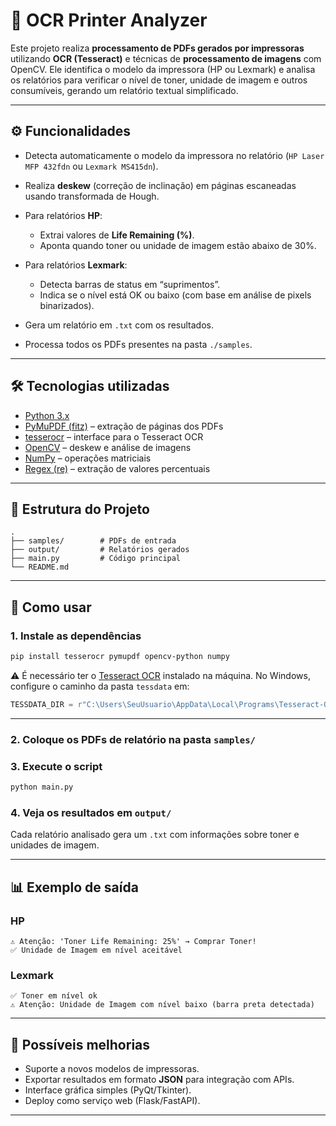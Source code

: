 # 📄 OCR Printer Analyzer

Este projeto realiza **processamento de PDFs gerados por impressoras** utilizando **OCR (Tesseract)** e técnicas de **processamento de imagens** com OpenCV.
Ele identifica o modelo da impressora (HP ou Lexmark) e analisa os relatórios para verificar o nível de toner, unidade de imagem e outros consumíveis, gerando um relatório textual simplificado.

---

## ⚙️ Funcionalidades

* Detecta automaticamente o modelo da impressora no relatório (`HP Laser MFP 432fdn` ou `Lexmark MS415dn`).
* Realiza **deskew** (correção de inclinação) em páginas escaneadas usando transformada de Hough.
* Para relatórios **HP**:

  * Extrai valores de **Life Remaining (%)**.
  * Aponta quando toner ou unidade de imagem estão abaixo de 30%.
* Para relatórios **Lexmark**:

  * Detecta barras de status em “suprimentos”.
  * Indica se o nível está OK ou baixo (com base em análise de pixels binarizados).
* Gera um relatório em `.txt` com os resultados.
* Processa todos os PDFs presentes na pasta `./samples`.

---

## 🛠️ Tecnologias utilizadas

* [Python 3.x](https://www.python.org/)
* [PyMuPDF (fitz)](https://pymupdf.readthedocs.io/) – extração de páginas dos PDFs
* [tesserocr](https://github.com/sirfz/tesserocr) – interface para o Tesseract OCR
* [OpenCV](https://opencv.org/) – deskew e análise de imagens
* [NumPy](https://numpy.org/) – operações matriciais
* [Regex (re)](https://docs.python.org/3/library/re.html) – extração de valores percentuais

---

## 📂 Estrutura do Projeto

```
.
├── samples/        # PDFs de entrada
├── output/         # Relatórios gerados
├── main.py         # Código principal
└── README.md
```

---

## 🚀 Como usar

### 1. Instale as dependências

```bash
pip install tesserocr pymupdf opencv-python numpy
```

⚠️ É necessário ter o [Tesseract OCR](https://github.com/tesseract-ocr/tesseract) instalado na máquina.
No Windows, configure o caminho da pasta `tessdata` em:

```python
TESSDATA_DIR = r"C:\Users\SeuUsuario\AppData\Local\Programs\Tesseract-OCR\tessdata"
```

---

### 2. Coloque os PDFs de relatório na pasta `samples/`

### 3. Execute o script

```bash
python main.py
```

### 4. Veja os resultados em `output/`

Cada relatório analisado gera um `.txt` com informações sobre toner e unidades de imagem.

---

## 📊 Exemplo de saída

### HP

```
⚠ Atenção: 'Toner Life Remaining: 25%' → Comprar Toner!
✅ Unidade de Imagem em nível aceitável
```

### Lexmark

```
✅ Toner em nível ok
⚠ Atenção: Unidade de Imagem com nível baixo (barra preta detectada)
```

---

## 📌 Possíveis melhorias

* Suporte a novos modelos de impressoras.
* Exportar resultados em formato **JSON** para integração com APIs.
* Interface gráfica simples (PyQt/Tkinter).
* Deploy como serviço web (Flask/FastAPI).

---
